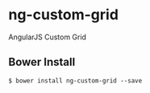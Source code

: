 # ng-custom-grid
AngularJS Custom Grid

## Bower Install #

```
$ bower install ng-custom-grid --save
```
